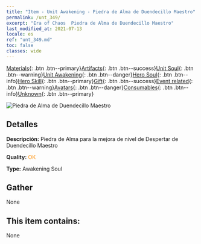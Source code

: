 ```yaml
---
title: "Item - Unit Awakening - Piedra de Alma de Duendecillo Maestro"
permalink: /unt_349/
excerpt: "Era of Chaos  Piedra de Alma de Duendecillo Maestro"
last_modified_at: 2021-07-13
locale: es
ref: "unt_349.md"
toc: false
classes: wide
---
```

 [Materials](/ItemsES/){: .btn .btn--primary}[Artifacts](/ItemsES/Artifacts/){: .btn .btn--success}[Unit Soul](/ItemsES/UnitSoul/){: .btn .btn--warning}[Unit Awakening](/ItemsES/UnitAwakening/){: .btn .btn--danger}[Hero Soul](/ItemsES/HeroSoul/){: .btn .btn--info}[Hero Skill](/ItemsES/HeroSkill/){: .btn .btn--primary}[Gift](/ItemsES/Gift/){: .btn .btn--success}[Event related](/ItemsES/Events/){: .btn .btn--warning}[Avatars](/ItemsES/Avatars/){: .btn .btn--danger}[Consumables](/ItemsES/Consumables/){: .btn .btn--info}[Unknown](/ItemsES/Unknown/){: .btn .btn--primary}

 ![Piedra de Alma de Duendecillo Maestro](/images/u/tia_conglinyaojing.jpg)

## Detalles
 **Descripción:** Piedra de Alma para la mejora de nivel de Despertar de Duendecillo Maestro

 **Quality:** <span style="color: #FF8C00">OK</span>

 **Type:** Awakening Soul

## Gather

  None

## This item contains:

  None

